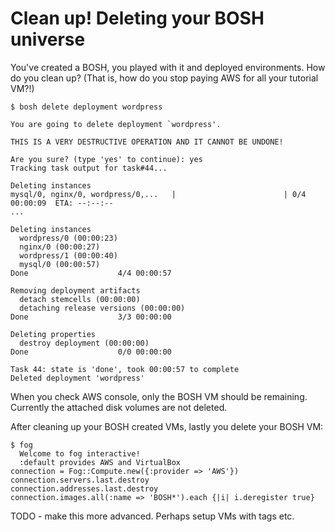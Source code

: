 # Clean up! Deleting your BOSH universe

You've created a BOSH, you played with it and deployed environments. How do you clean up? (That is, how do you stop paying AWS for all your tutorial VM?!)

```
$ bosh delete deployment wordpress

You are going to delete deployment `wordpress'.

THIS IS A VERY DESTRUCTIVE OPERATION AND IT CANNOT BE UNDONE!

Are you sure? (type 'yes' to continue): yes
Tracking task output for task#44...

Deleting instances
mysql/0, nginx/0, wordpress/0,...   |                        | 0/4 00:00:09  ETA: --:--:--
...

Deleting instances
  wordpress/0 (00:00:23)                                                                            
  nginx/0 (00:00:27)                                                                                
  wordpress/1 (00:00:40)                                                                            
  mysql/0 (00:00:57)                                                                                
Done                    4/4 00:00:57                                                                

Removing deployment artifacts
  detach stemcells (00:00:00)                                                                       
  detaching release versions (00:00:00)                                                             
Done                    3/3 00:00:00                                                                

Deleting properties
  destroy deployment (00:00:00)                                                                     
Done                    0/0 00:00:00                                                                

Task 44: state is 'done', took 00:00:57 to complete
Deleted deployment 'wordpress'
```

When you check AWS console, only the BOSH VM should be remaining. Currently the attached disk volumes are not deleted.

After cleaning up your BOSH created VMs, lastly you delete your BOSH VM:

```
$ fog
  Welcome to fog interactive!
  :default provides AWS and VirtualBox
connection = Fog::Compute.new({:provider => 'AWS'})
connection.servers.last.destroy
connection.addresses.last.destroy
connection.images.all(:name => 'BOSH*').each {|i| i.deregister true}
```

TODO - make this more advanced. Perhaps setup VMs with tags etc.